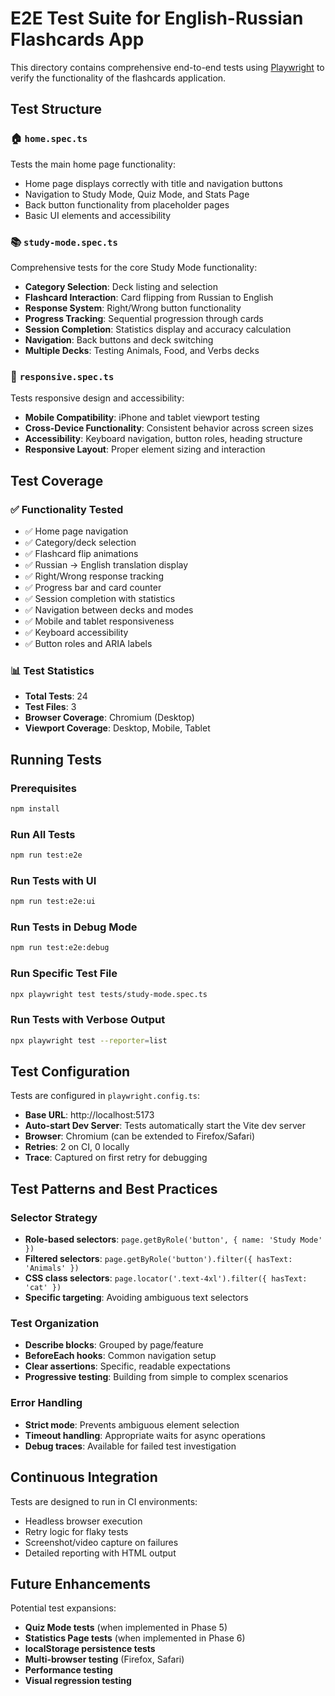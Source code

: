 # E2E Test Suite for English-Russian Flashcards App

This directory contains comprehensive end-to-end tests using [Playwright](https://playwright.dev/) to verify the functionality of the flashcards application.

## Test Structure

### 🏠 `home.spec.ts`
Tests the main home page functionality:
- Home page displays correctly with title and navigation buttons
- Navigation to Study Mode, Quiz Mode, and Stats Page
- Back button functionality from placeholder pages
- Basic UI elements and accessibility

### 📚 `study-mode.spec.ts`
Comprehensive tests for the core Study Mode functionality:
- **Category Selection**: Deck listing and selection
- **Flashcard Interaction**: Card flipping from Russian to English
- **Response System**: Right/Wrong button functionality
- **Progress Tracking**: Sequential progression through cards
- **Session Completion**: Statistics display and accuracy calculation
- **Navigation**: Back buttons and deck switching
- **Multiple Decks**: Testing Animals, Food, and Verbs decks

### 📱 `responsive.spec.ts`
Tests responsive design and accessibility:
- **Mobile Compatibility**: iPhone and tablet viewport testing
- **Cross-Device Functionality**: Consistent behavior across screen sizes
- **Accessibility**: Keyboard navigation, button roles, heading structure
- **Responsive Layout**: Proper element sizing and interaction

## Test Coverage

### ✅ Functionality Tested
- ✅ Home page navigation
- ✅ Category/deck selection
- ✅ Flashcard flip animations
- ✅ Russian → English translation display
- ✅ Right/Wrong response tracking
- ✅ Progress bar and card counter
- ✅ Session completion with statistics
- ✅ Navigation between decks and modes
- ✅ Mobile and tablet responsiveness
- ✅ Keyboard accessibility
- ✅ Button roles and ARIA labels

### 📊 Test Statistics
- **Total Tests**: 24
- **Test Files**: 3
- **Browser Coverage**: Chromium (Desktop)
- **Viewport Coverage**: Desktop, Mobile, Tablet

## Running Tests

### Prerequisites
```bash
npm install
```

### Run All Tests
```bash
npm run test:e2e
```

### Run Tests with UI
```bash
npm run test:e2e:ui
```

### Run Tests in Debug Mode
```bash
npm run test:e2e:debug
```

### Run Specific Test File
```bash
npx playwright test tests/study-mode.spec.ts
```

### Run Tests with Verbose Output
```bash
npx playwright test --reporter=list
```

## Test Configuration

Tests are configured in `playwright.config.ts`:
- **Base URL**: http://localhost:5173
- **Auto-start Dev Server**: Tests automatically start the Vite dev server
- **Browser**: Chromium (can be extended to Firefox/Safari)
- **Retries**: 2 on CI, 0 locally
- **Trace**: Captured on first retry for debugging

## Test Patterns and Best Practices

### Selector Strategy
- **Role-based selectors**: `page.getByRole('button', { name: 'Study Mode' })`
- **Filtered selectors**: `page.getByRole('button').filter({ hasText: 'Animals' })`
- **CSS class selectors**: `page.locator('.text-4xl').filter({ hasText: 'cat' })`
- **Specific targeting**: Avoiding ambiguous text selectors

### Test Organization
- **Describe blocks**: Grouped by page/feature
- **BeforeEach hooks**: Common navigation setup
- **Clear assertions**: Specific, readable expectations
- **Progressive testing**: Building from simple to complex scenarios

### Error Handling
- **Strict mode**: Prevents ambiguous element selection
- **Timeout handling**: Appropriate waits for async operations
- **Debug traces**: Available for failed test investigation

## Continuous Integration

Tests are designed to run in CI environments:
- Headless browser execution
- Retry logic for flaky tests
- Screenshot/video capture on failures
- Detailed reporting with HTML output

## Future Enhancements

Potential test expansions:
- **Quiz Mode tests** (when implemented in Phase 5)
- **Statistics Page tests** (when implemented in Phase 6)
- **localStorage persistence tests**
- **Multi-browser testing** (Firefox, Safari)
- **Performance testing**
- **Visual regression testing** 